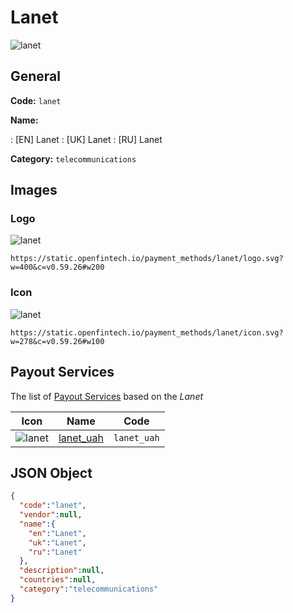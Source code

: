 
# Lanet 
![lanet](https://static.openfintech.io/payment_methods/lanet/logo.svg?w=400&c=v0.59.26#w200)  

## General 
**Code:** `lanet` 
 
**Name:** 
 
:	[EN] Lanet 
:	[UK] Lanet 
:	[RU] Lanet 
 
**Category:** `telecommunications` 
 

## Images 

### Logo 
![lanet](https://static.openfintech.io/payment_methods/lanet/logo.svg?w=400&c=v0.59.26#w200)  

```
https://static.openfintech.io/payment_methods/lanet/logo.svg?w=400&c=v0.59.26#w200
```  

### Icon 
![lanet](https://static.openfintech.io/payment_methods/lanet/icon.svg?w=278&c=v0.59.26#w100)  

```
https://static.openfintech.io/payment_methods/lanet/icon.svg?w=278&c=v0.59.26#w100
```  

## Payout Services 
 
The list of [Payout Services](/payout-services/) based on the _Lanet_ 

|Icon|Name|Code| 
|:---:|:---:|:---:| 
|![lanet](https://static.openfintech.io/payout_methods/lanet/icon.png?w=278&c=v0.59.26#w40) |[lanet_uah](/payout-services/lanet_uah/)|`lanet_uah`| 
 

## JSON Object 

```json
{
  "code":"lanet",
  "vendor":null,
  "name":{
    "en":"Lanet",
    "uk":"Lanet",
    "ru":"Lanet"
  },
  "description":null,
  "countries":null,
  "category":"telecommunications"
}
```  
